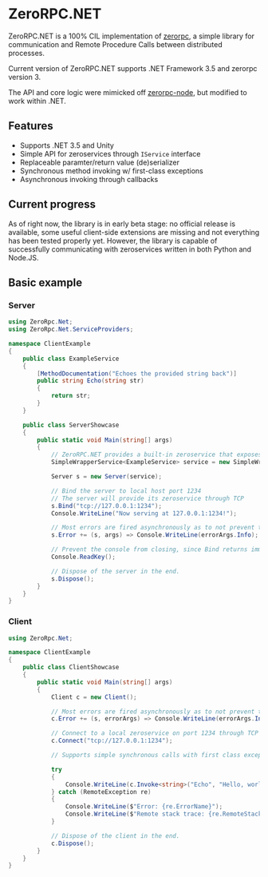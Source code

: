 # ZeroRPC.NET

ZeroRPC.NET is a 100% CIL implementation of [zerorpc](http://www.zerorpc.io/), a simple library for communication and Remote Procedure Calls between distributed processes.

Current version of ZeroRPC.NET supports .NET Framework 3.5 and zerorpc version 3.

The API and core logic were mimicked off [zerorpc-node](https://github.com/0rpc/zerorpc-node), but modified to work within .NET.

## Features

* Supports .NET 3.5 and Unity
* Simple API for zeroservices through `IService` interface
* Replaceable paramter/return value (de)serializer
* Synchronous method invoking w/ first-class exceptions
* Asynchronous invoking through callbacks

## Current progress

As of right now, the library is in early beta stage: no official release is available, some useful client-side extensions are missing and not everything has been tested properly yet. However, the library is capable of successfully communicating with zeroservices written in both Python and Node.JS.

## Basic example

### Server

```csharp
using ZeroRpc.Net;
using ZeroRpc.Net.ServiceProviders;

namespace ClientExample 
{
    public class ExampleService
    {
        [MethodDocumentation("Echoes the provided string back")]
        public string Echo(string str)
        {
            return str;
        }
    }

    public class ServerShowcase
    {
        public static void Main(string[] args) 
        {
            // ZeroRPC.NET provides a built-in zeroservice that exposes the methods in a provided object
            SimpleWrapperService<ExampleService> service = new SimpleWrapperService<ExampleService>(new ExampleService());

            Server s = new Server(service);

            // Bind the server to local host port 1234
            // The server will provide its zeroservice through TCP
            s.Bind("tcp://127.0.0.1:1234");
            Console.WriteLine("Now serving at 127.0.0.1:1234!");

            // Most errors are fired asynchronously as to not prevent the main data flow
            s.Error += (s, args) => Console.WriteLine(errorArgs.Info);

            // Prevent the console from closing, since Bind returns immediately
            Console.ReadKey();

            // Dispose of the server in the end.
            s.Dispose();
        }
    }
}
```

### Client

```csharp
using ZeroRpc.Net;

namespace ClientExample 
{
    public class ClientShowcase
    {
        public static void Main(string[] args)
        {
            Client c = new Client();

            // Most errors are fired asynchronously as to not prevent the main data flow
            c.Error += (s, errorArgs) => Console.WriteLine(errorArgs.Info);

            // Connect to a local zeroservice on port 1234 through TCP
            c.Connect("tcp://127.0.0.1:1234");

            // Supports simple synchronous calls with first class exceptions

            try 
            {
                Console.WriteLine(c.Invoke<string>("Echo", "Hello, world!"));
            } catch (RemoteException re) 
            {
                Console.WriteLine($"Error: {re.ErrorName}");
                Console.WriteLine($"Remote stack trace: {re.RemoteStackTrace}");
            }

            // Dispose of the client in the end.
            c.Dispose();
        }
    }
}
```
  
